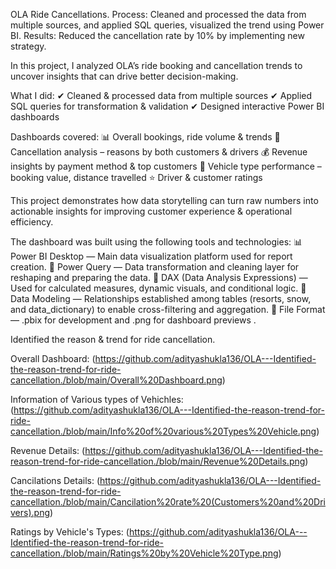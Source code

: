 OLA Ride Cancellations.
Process: Cleaned and processed the data from multiple sources, and applied SQL queries, visualized the trend using Power BI.
Results: Reduced the cancellation rate by 10% by implementing new strategy.

In this project, I analyzed OLA’s ride booking and cancellation trends to uncover insights that can drive better decision-making.

What I did:
✔ Cleaned & processed data from multiple sources
✔ Applied SQL queries for transformation & validation
✔ Designed interactive Power BI dashboards

Dashboards covered:
📊 Overall bookings, ride volume & trends
🚖 Cancellation analysis – reasons by both customers & drivers
💰 Revenue insights by payment method & top customers
🚗 Vehicle type performance – booking value, distance travelled
⭐ Driver & customer ratings

This project demonstrates how data storytelling can turn raw numbers into actionable insights for improving customer experience & operational efficiency.

The dashboard was built using the following tools and technologies:
📊 Power BI Desktop — Main data visualization platform used for report creation.
📂 Power Query — Data transformation and cleaning layer for reshaping and preparing the data.
🧠 DAX (Data Analysis Expressions) — Used for calculated measures, dynamic visuals, and conditional logic.
📝 Data Modeling — Relationships established among tables (resorts, snow, and data_dictionary) to enable cross-filtering and aggregation.
📁 File Format — .pbix for development and .png for dashboard previews .

Identified the reason & trend for ride cancellation.


Overall Dashboard: (https://github.com/adityashukla136/OLA---Identified-the-reason-trend-for-ride-cancellation./blob/main/Overall%20Dashboard.png)

Information of Various types of Vehichles: (https://github.com/adityashukla136/OLA---Identified-the-reason-trend-for-ride-cancellation./blob/main/Info%20of%20various%20Types%20Vehicle.png)

Revenue Details: (https://github.com/adityashukla136/OLA---Identified-the-reason-trend-for-ride-cancellation./blob/main/Revenue%20Details.png)

Cancilations Details: (https://github.com/adityashukla136/OLA---Identified-the-reason-trend-for-ride-cancellation./blob/main/Cancilation%20rate%20(Customers%20and%20Drivers).png)

Ratings by Vehicle's Types: (https://github.com/adityashukla136/OLA---Identified-the-reason-trend-for-ride-cancellation./blob/main/Ratings%20by%20Vehicle%20Type.png)
